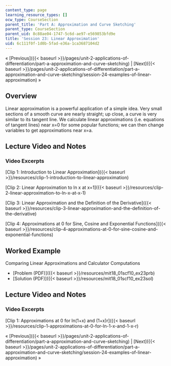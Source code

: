 ```yaml
---
content_type: page
learning_resource_types: []
ocw_type: CourseSection
parent_title: 'Part A: Approximation and Curve Sketching'
parent_type: CourseSection
parent_uid: 8c88ae04-1747-5c6d-ae97-e569853bfd9e
title: 'Session 23: Linear Approximation'
uid: 6c111f0f-1d0b-5fad-e36a-1ca3687104d2
---
```


« [Previous]({{< baseurl >}}/pages/unit-2-applications-of-differentiation/part-a-approximation-and-curve-sketching) | [Next]({{< baseurl >}}/pages/unit-2-applications-of-differentiation/part-a-approximation-and-curve-sketching/session-24-examples-of-linear-approximation) »

Overview
--------

Linear approximation is a powerful application of a simple idea. Very small sections of a smooth curve are nearly straight; up close, a curve is very similar to its tangent line. We calculate linear approximations (i.e. equations of tangent lines) near x=0 for some popular functions; we can then change variables to get approximations near x=a.

Lecture Video and Notes
-----------------------

### Video Excerpts

[Clip 1: Introduction to Linear Approximation]({{< baseurl >}}/resources/clip-1-introduction-to-linear-approximation)

[Clip 2: Linear Approximation to ln x at x=1]({{< baseurl >}}/resources/clip-2-linear-approximation-to-ln-x-at-x-1)

[Clip 3: Linear Approximation and the Definition of the Derivative]({{< baseurl >}}/resources/clip-3-linear-approximation-and-the-definition-of-the-derivative)

[Clip 4: Approximations at 0 for Sine, Cosine and Exponential Functions]({{< baseurl >}}/resources/clip-4-approximations-at-0-for-sine-cosine-and-exponential-functions)

Worked Example
--------------

Comparing Linear Approximations and Calculator Computations

*   [Problem (PDF)]({{< baseurl >}}/resources/mit18_01scf10_ex23prb)
*   [Solution (PDF)]({{< baseurl >}}/resources/mit18_01scf10_ex23sol)

Lecture Video and Notes
-----------------------

### Video Excerpts

[Clip 1: Approximations at 0 for ln(1+x) and (1+x)r]({{< baseurl >}}/resources/clip-1-approximations-at-0-for-ln-1-x-and-1-x-r)

« [Previous]({{< baseurl >}}/pages/unit-2-applications-of-differentiation/part-a-approximation-and-curve-sketching) | [Next]({{< baseurl >}}/pages/unit-2-applications-of-differentiation/part-a-approximation-and-curve-sketching/session-24-examples-of-linear-approximation) »